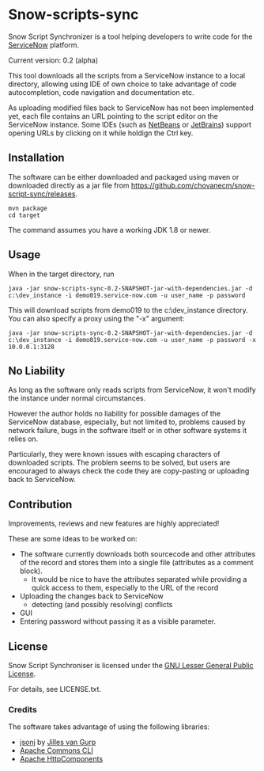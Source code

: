 # Snow-scripts-sync

Snow Script Synchronizer is a tool helping developers to write code for the [ServiceNow](http://www.servicenow.com) platform.

Current version: 0.2 (alpha)

This tool downloads all the scripts from a ServiceNow instance to a local directory, allowing using IDE of own choice
to take advantage of code autocompletion, code navigation and documentation etc.

As uploading modified files back to ServiceNow has not been implemented yet,
each file contains an URL pointing to the script editor on the ServiceNow instance.
Some IDEs (such as [NetBeans](http://www.netbeans.org) or [JetBrains](http://www.jetbrain.com)) support opening URLs
by clicking on it while holdign the Ctrl key.

## Installation
The software can be either downloaded and packaged using maven or downloaded directly as a jar file from https://github.com/chovanecm/snow-script-sync/releases.

    mvn package
    cd target

The command assumes you have a working JDK 1.8 or newer.
## Usage
When in the target directory, run

	java -jar snow-scripts-sync-0.2-SNAPSHOT-jar-with-dependencies.jar -d c:\dev_instance -i demo019.service-now.com -u user_name -p password

This will download scripts from demo019 to the c:\dev_instance directory. You can also specify a proxy using the "-x" argument:

	java -jar snow-scripts-sync-0.2-SNAPSHOT-jar-with-dependencies.jar -d c:\dev_instance -i demo019.service-now.com -u user_name -p password -x 10.0.0.1:3128

## No Liability

As long as the software only reads scripts from ServiceNow, it won't modify the instance under normal circumstances.

However the author holds no liability for possible damages of the ServiceNow database, especially, but not limited to,
problems caused by network failure, bugs in the software itself or in other software systems it relies on.

Particularly, they were known issues with escaping characters of downloaded scripts. The problem seems to be solved,
but users are encouraged to always check the code they are copy-pasting or uploading back to ServiceNow.

## Contribution
Improvements, reviews and new features are highly appreciated!

These are some ideas to be worked on:

* The software currently downloads both sourcecode and other attributes of the record and stores them into a single file
 (attributes as a comment block).
  - It would be nice to have the attributes separated while providing a quick access to them, especially to the URL of the record
* Uploading the changes back to ServiceNow
    - detecting (and possibly resolving) conflicts
* GUI
* Entering password without passing it as a visible parameter.

  

## License
Snow Script Synchroniser is licensed under the [GNU Lesser General Public License](https://www.gnu.org/licenses/gpl-3.0.txt).

For details, see LICENSE.txt.

### Credits
The software takes advantage of using the following libraries:

- [jsonj](https://github.com/jillesvangurp/jsonj/) by [Jilles van Gurp](https://github.com/jillesvangurp)
- [Apache Commons CLI](https://commons.apache.org/proper/commons-cli/)
- [Apache HttpComponents](https://hc.apache.org/)
